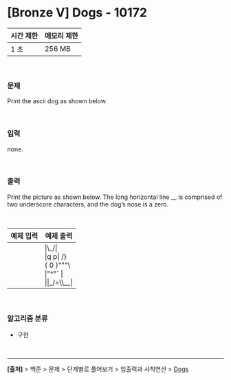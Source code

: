 # [Bronze Ⅴ] Dogs - 10172

|시간 제한|메모리 제한|
|---|---|
|1 초|256 MB|

<br>

### 문제
Print the ascii dog as shown below.

<br>

### 입력
none.

<br>

### 출력
Print the picture as shown below. The long horizontal line __ is comprised of two underscore characters, and the dog’s nose is a zero.

<br>

|예제 입력|예제 출력|
|---|---|
||\|\\\_/\|<br>\|q p\|   /}<br>( 0 )"""\ <br>\|"^"`    \|<br>\|\|_/=\\\\__\||

<br>

### 알고리즘 분류
* 구현

<br>

---
**[출처]** > 백준 > 문제 > 단계별로 풀어보기 > 입출력과 사칙연산 > [Dogs](https://www.acmicpc.net/problem/10172)